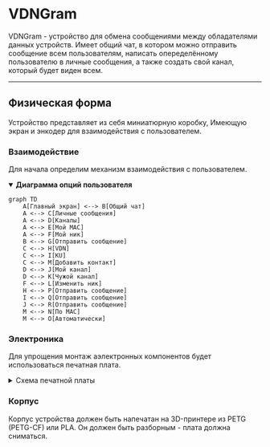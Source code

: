 # VDNGram

VDNGram - устройство для обмена сообщениями между обладателями данных устройств. Имеет общий чат, в котором можно отправить сообщение всем пользователям, написать опеределённому пользователю в личные сообщения, а также создать свой канал, который будет виден всем.

---

## Физическая форма

Устройство представляет из себя миниатюрную коробку, Имеющую экран и энкодер для взаимодействия с пользователем.

### Взаимодействие 

Для начала определим механизм взаимодействия с пользователем.

<details open>
<summary> <strong> Диаграмма опций пользователя </strong> </summary>

```mermaid
graph TD
    A[Главный экран] <--> B[Общий чат]
    A <--> C[Личные сообщения]
    A <--> D[Каналы]
    A <--> E[Мой MAC]
    A <--> F[Мой ник]
    B <--> G[Отправить сообщение]
    C <--> H[VDN]
    C <--> I[KU]
    C <--> M[Добавить контакт]
    D <--> J[Мой канал]
    D <--> K[Чужой канал]
    F <--> L[Изменить ник]
    H <--> P[Отправить сообщение]
    I <--> Q[Отправить сообщение]
    J <--> R[Отправить сообщение]
    M <--> N[По MAC]
    M <--> O[Автоматически]
```

</details>

### Электроника

Для упрощения монтаж аэлектронных компонентов будет использоваться печатная плата.

<details>
<summary> Схема печатной платы </summary>

```mermaid
graph TD
    B[AMS1117-3.3] --> C[ESP32-S3-WROOM-1U]
    B --> D[CH340]
    D --> C
    E[EC11] --> C
    F[KX-6x6] --> C
    G[KX-6x6] --> C
    C --> H[OLED '0.96]
    I[MiniUSB] <--> D
    I --> J[BMS]
    J <--> A[14500 3.7V]
    J --> B
```

</details>

### Корпус

Корпус устройства должен быть напечатан на 3D-принтере из PETG (PETG-CF) или PLA. Он должен быть разборным - плата должна сниматься.

